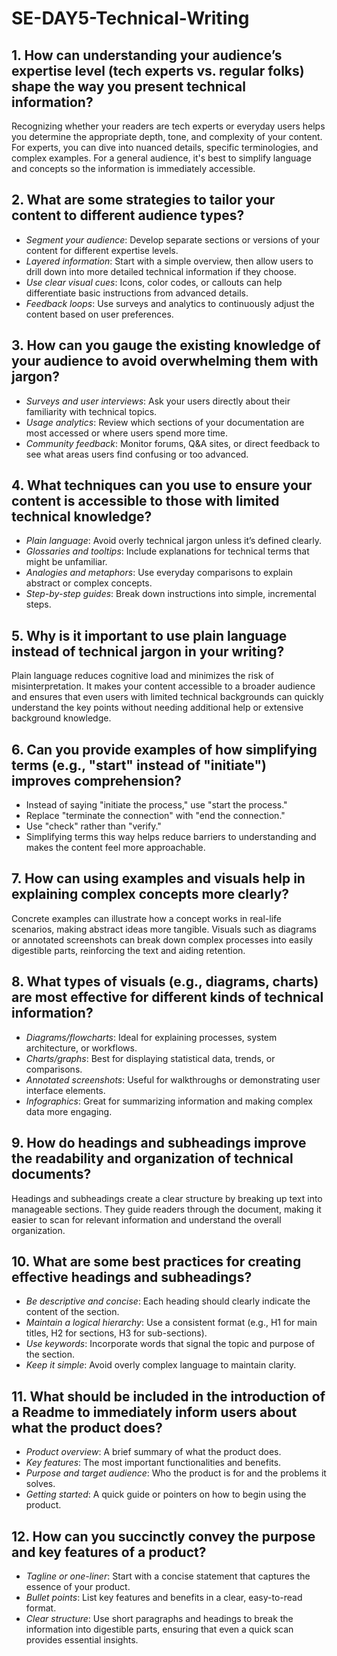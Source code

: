 # SE-DAY5-Technical-Writing
## 1. How can understanding your audience’s expertise level (tech experts vs. regular folks) shape the way you present technical information?
Recognizing whether your readers are tech experts or everyday users helps you determine the appropriate depth, tone, and complexity of your content. For experts, you can dive into nuanced details, specific terminologies, and complex examples. For a general audience, it's best to simplify language and concepts so the information is immediately accessible.

## 2. What are some strategies to tailor your content to different audience types?
- *Segment your audience*: Develop separate sections or versions of your content for different expertise levels.  
- *Layered information*: Start with a simple overview, then allow users to drill down into more detailed technical information if they choose.
- *Use clear visual cues*: Icons, color codes, or callouts can help differentiate basic instructions from advanced details.
- *Feedback loops*: Use surveys and analytics to continuously adjust the content based on user preferences.

## 3. How can you gauge the existing knowledge of your audience to avoid overwhelming them with jargon?
- *Surveys and user interviews*: Ask your users directly about their familiarity with technical topics.
- *Usage analytics*: Review which sections of your documentation are most accessed or where users spend more time.
- *Community feedback*: Monitor forums, Q&A sites, or direct feedback to see what areas users find confusing or too advanced.

## 4. What techniques can you use to ensure your content is accessible to those with limited technical knowledge?
- *Plain language*: Avoid overly technical jargon unless it’s defined clearly.
- *Glossaries and tooltips*: Include explanations for technical terms that might be unfamiliar.
- *Analogies and metaphors*: Use everyday comparisons to explain abstract or complex concepts.
- *Step-by-step guides*: Break down instructions into simple, incremental steps.

## 5. Why is it important to use plain language instead of technical jargon in your writing?
Plain language reduces cognitive load and minimizes the risk of misinterpretation. It makes your content accessible to a broader audience and ensures that even users with limited technical backgrounds can quickly understand the key points without needing additional help or extensive background knowledge.

## 6. Can you provide examples of how simplifying terms (e.g., "start" instead of "initiate") improves comprehension?
- Instead of saying "initiate the process," use "start the process."
- Replace "terminate the connection" with "end the connection."
- Use "check" rather than "verify."
- Simplifying terms this way helps reduce barriers to understanding and makes the content feel more approachable.

## 7. How can using examples and visuals help in explaining complex concepts more clearly?
Concrete examples can illustrate how a concept works in real-life scenarios, making abstract ideas more tangible. Visuals such as diagrams or annotated screenshots can break down complex processes into easily digestible parts, reinforcing the text and aiding retention.

## 8. What types of visuals (e.g., diagrams, charts) are most effective for different kinds of technical information?
- *Diagrams/flowcharts*: Ideal for explaining processes, system architecture, or workflows.
- *Charts/graphs*: Best for displaying statistical data, trends, or comparisons.
- *Annotated screenshots*: Useful for walkthroughs or demonstrating user interface elements.
- *Infographics*: Great for summarizing information and making complex data more engaging.

## 9. How do headings and subheadings improve the readability and organization of technical documents?
Headings and subheadings create a clear structure by breaking up text into manageable sections. They guide readers through the document, making it easier to scan for relevant information and understand the overall organization.

## 10. What are some best practices for creating effective headings and subheadings?
- *Be descriptive and concise*: Each heading should clearly indicate the content of the section.
- *Maintain a logical hierarchy*: Use a consistent format (e.g., H1 for main titles, H2 for sections, H3 for sub-sections).
- *Use keywords*: Incorporate words that signal the topic and purpose of the section.
- *Keep it simple*: Avoid overly complex language to maintain clarity.

## 11. What should be included in the introduction of a Readme to immediately inform users about what the product does?
- *Product overview*: A brief summary of what the product does.
- *Key features*: The most important functionalities and benefits.
- *Purpose and target audience*: Who the product is for and the problems it solves.
- *Getting started*: A quick guide or pointers on how to begin using the product.

## 12. How can you succinctly convey the purpose and key features of a product?
- *Tagline or one-liner*: Start with a concise statement that captures the essence of your product.
- *Bullet points*: List key features and benefits in a clear, easy-to-read format.
- *Clear structure*: Use short paragraphs and headings to break the information into digestible parts, ensuring that even a quick scan provides essential insights.
